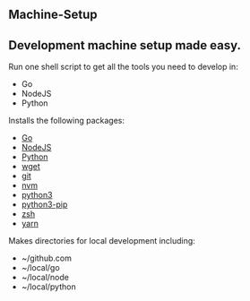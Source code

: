 ## Machine-Setup

## Development machine setup made easy.

Run one shell script to get all the tools you need to develop in:

- Go
- NodeJS
- Python

Installs the following packages:

- [Go](https://golang.org/doc/install)
- [NodeJS](https://nodejs.org/en/download/)
- [Python](https://www.python.org/downloads/)
- [wget](https://www.gnu.org/software/wget/)
- [git](https://git-scm.com/downloads)
- [nvm](https://github.com/nvm-sh/nvm)
- [python3](https://pypi.org/project/pip/)
- [python3-pip](https://pypi.org/project/pip/)
- [zsh](https://www.gnu.org/software/zsh/)
- [yarn](https://yarnpkg.com/)

Makes directories for local development including:

- ~/github.com
- ~/local/go
- ~/local/node
- ~/local/python
